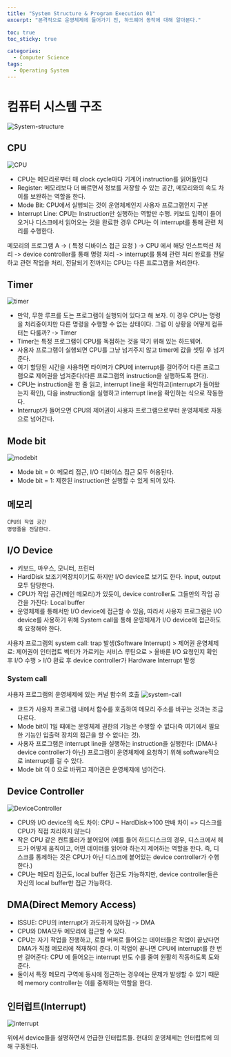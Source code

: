 ```yaml
---
title: "System Structure & Program Execution 01"
excerpt: "본격적으로 운영체제에 들어가기 전, 하드웨어 동작에 대해 알아본다."

toc: true
toc_sticky: true

categories:
  - Computer Science
tags:
  - Operating System
---
```

# 컴퓨터 시스템 구조
![System-structure](https://onedrive.live.com/embed?resid=C4F97B3B64AE3E7A%216635&authkey=%21AAklKiqewBBcNUw&width=442&height=334)

## CPU
![CPU](https://onedrive.live.com/embed?resid=C4F97B3B64AE3E7A%216613&authkey=%21AERuDg09KF-ea8o&width=116&height=86)

- CPU는 메모리로부터 매 clock cycle마다 기계어 instruction를 읽어들인다
- Register: 메모리보다 더 빠르면서 정보를 저장할 수 있는 공간, 메모리와의 속도 차이를 보완하는 역할을 한다.
- Mode Bit: CPU에서 실행되는 것이 운영체제인지 사용자 프로그램인지 구분
- Interrupt Line: CPU는 Instruction만 실행하는 역할만 수행. 키보드 입력이 들어오거나 디스크에서 읽어오는 것을 완료한 경우 CPU는 이 interrupt를 통해 관련 처리를 수행한다.

메모리의 프로그램 A -> ( 특정 디바이스 접근 요청 ) -> CPU 에서 해당 인스트럭션 처리 -> device controller를 통해 명령 처리 -> interrupt를 통해 관련 처리 완료를 전달하고 관련 작업을 처리, 전달되기 전까지는 CPU는 다른 프로그램을 처리한다.

## Timer
![timer](https://onedrive.live.com/embed?resid=C4F97B3B64AE3E7A%216636&authkey=%21ANDyWYI_AvK3IQU&width=663&height=382)

- 만약, 무한 루프를 도는 프로그램이 실행되어 있다고 해 보자. 이 경우 CPU는 명령을 처리중이지만 다른 명령을 수행할 수 없는 상태이다. 그럼 이 상황을 어떻게 컴퓨터는 다룰까? -> Timer
- Timer는 특정 프로그램이 CPU를 독점하는 것을 막기 위해 있는 하드웨어.
- 사용자 프로그램이 실행되면 CPU를 그냥 넘겨주지 않고 timer에 값을 셋팅 후 넘겨준다.
- 여기 할당된 시간을 사용하면 타이머가 CPU에 interrupt를 걸어주어 다른 프로그램으로 제어권을 넘겨준다(다른 프로그램의 instruction을 실행하도록 한다).
- CPU는 instruction을 한 줄 읽고, interrupt line을 확인하고(interrupt가 들어왔는지 확인), 다음 instruction을 실행하고 interrupt line을 확인하는 식으로 작동한다.
- Interrupt가 들어오면 CPU의 제어권이 사용자 프로그램으로부터 운영체제로 자동으로 넘어간다.

## Mode bit
![modebit](https://onedrive.live.com/embed?resid=C4F97B3B64AE3E7A%216625&authkey=%21AHJwH6kkTPwIWWs&width=508&height=417)

- Mode bit = 0: 메모리 접근, I/O 디바이스 접근 모두 허용된다.
- Mode bit = 1: 제한된 instruction만 실행할 수 있게 되어 있다.


## 메모리
    CPU의 작업 공간
    명령줄을 전달한다.

## I/O Device

- 키보드, 마우스, 모니터, 프린터
- HardDisk 보조기억장치이기도 하지만 I/O device로 보기도 한다. input, output 모두 담당한다.
- CPU가 작업 공간(메인 메모리)가 있듯이, device controller도 그들만의 작업 공간을 가진다: Local buffer
- 운영체제를 통해서만 I/O device에 접근할 수 있음, 따라서 사용자 프로그램은 I/O device를 사용하기 위해 System call을 통해 운영체제가 I/O device에 접근하도록 요청해야 한다.

사용자 프로그램의 system call: trap 발생(Software Interrupt) > 제어권 운영체제로: 제어권이 인터럽트 벡터가 가르키는 서비스 루틴으로 > 올바른 I/O 요청인지 확인 후 I/O 수행 > I/O 완료 후 device controller가 Hardware Interrupt 발생

### System call
사용자 프로그램의 운영체제에 있는 커널 함수의 호출
![system-call](https://onedrive.live.com/embed?resid=C4F97B3B64AE3E7A%216634&authkey=%21AArKalEuo8BL5iE&width=246&height=187)

- 코드가 사용자 프로그램 내에서 함수를 호출하여 메모리 주소를 바꾸는 것과는 조금 다르다.
- Mode bit이 1일 때에는 운영체제 권한의 기능은 수행할 수 없다(즉 여기에서 필요한 기능인 입출력 장치의 접근을 할 수 없다는 것).
- 사용자 프로그램은 interrupt line을 실행하는 instruction을 실행한다: (DMA나 device controller가 아닌) 프로그램이 운영체제에 요청하기 위해 software적으로 interrupt를 걸 수 있다.
- Mode bit 이 0 으로 바뀌고 제어권은 운영체제에 넘어간다.

## Device Controller
![DeviceController](https://onedrive.live.com/embed?resid=C4F97B3B64AE3E7A%216629&authkey=%21AB-hjHXwgOGJh0c&width=522&height=414)
- CPU와 I/O device의 속도 차이: CPU ~ HardDisk->100 만배 차이 => 디스크를 CPU가 직접 처리하지 않는다
- 작은 CPU 같은 컨트롤러가 붙어있어 (예를 들어 하드디스크의 경우, 디스크에서 헤드가 어떻게 움직이고, 어떤 데이터를 읽어야 하는지 제어하는 역할을 한다. 즉, 디스크를 통제하는 것은 CPU가 아닌 디스크에 붙어있는 device controller가 수행한다.)
- CPU는 메모리 접근도, local buffer 접근도 가능하지만, device controller들은 자신의 local buffer만 접근 가능하다.

## DMA(Direct Memory Access)

- ISSUE: CPU의 interrupt가 과도하게 많아짐 -> DMA
- CPU와 DMA모두 메모리에 접근할 수 있다.
- CPU는 자기 작업을 진행하고, 로컬 버퍼로 들어오는 데이터들은 작업이 끝났다면 DMA가 직접 메모리에 적재하여 준다. 이 작업이 끝나면 CPU에 interrupt를 한 번만 걸어준다: CPU 에 들어오는 interrupt 빈도 수를 줄여 원활히 작동하도록 도와준다.
- 둘이서 특정 메모리 구역에 동시에 접근하는 경우에는 문제가 발생할 수 있기 때문에 memory controller는 이를 중재하는 역할을 한다.

## 인터럽트(Interrupt)
![interrupt](https://onedrive.live.com/embed?resid=C4F97B3B64AE3E7A%216632&authkey=%21AJGrqOrBWbMZNE4&width=514&height=387)

위에서 device들을 설명하면서 언급한 인터럽트들. 현대의 운영체제는 인터럽트에 의해 구동된다.
